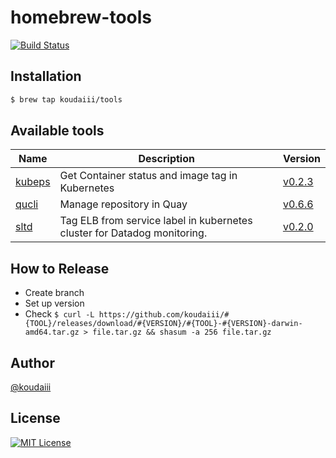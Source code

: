 # homebrew-tools

[![Build Status](https://travis-ci.org/koudaiii/homebrew-tools.svg?branch=master)](https://travis-ci.org/koudaiii/homebrew-tools)

## Installation

```bash
$ brew tap koudaiii/tools
```

## Available tools

| Name                                         | Description                                                              | Version                                                          |
| -------------------------------------------- | ------------------------------------------------------------------------ | ---------------------------------------------------------------- |
| [kubeps](https://github.com/koudaiii/kubeps) | Get Container status and image tag in Kubernetes                         | [v0.2.3](https://github.com/koudaiii/kubeps/releases/tag/v0.2.3) |
| [qucli](https://github.com/koudaiii/qucli)   | Manage repository in Quay                                                | [v0.6.6](https://github.com/koudaiii/qucli/releases/tag/v0.6.6)  |
| [sltd](https://github.com/koudaiii/sltd)     | Tag ELB from service label in kubernetes cluster for Datadog monitoring. | [v0.2.0](https://github.com/koudaiii/sltd/releases/tag/v0.2.0)   |

## How to Release

- Create branch
- Set up version
- Check `$ curl -L https://github.com/koudaiii/#{TOOL}/releases/download/#{VERSION}/#{TOOL}-#{VERSION}-darwin-amd64.tar.gz > file.tar.gz && shasum -a 256 file.tar.gz`

## Author

[@koudaiii](https://github.com/koudaiii)

## License

[![MIT License](http://img.shields.io/badge/license-MIT-blue.svg?style=flat)](LICENSE)
